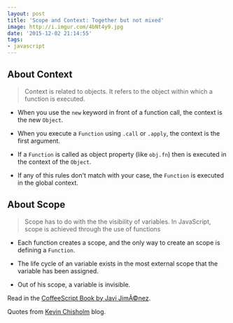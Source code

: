 ```yaml
---
layout: post
title: 'Scope and Context: Together but not mixed'
image: http://i.imgur.com/4bNt4y9.jpg
date: '2015-12-02 21:14:55'
tags:
- javascript
---
```


## About Context

> Context is related to objects. It refers to the object within which a function is executed.

* When you use the `new` keyword in front of a function call, the context is the new `Object`.

* When you execute a `Function` using `.call` or `.apply`, the context is the first argument.

* If a `Function` is called as object property (like `obj.fn`) then is executed in the context of the `Object`.

* If any of this rules don't match with your case, the `Function` is executed in the global context.

## About Scope

> Scope has to do with the the visibility of variables. In JavaScript, scope is achieved through the use of functions

* Each function creates a scope, and the only way to create an scope is defining a `Function`.

* The life cycle of an variable exists in the most external scope that the variable has been assigned.

* Out of his scope, a variable is invisible.

Read in the [CoffeeScript Book by Javi JimÃ©nez](https://leanpub.com/coffeescript).

Quotes from [Kevin Chisholm](http://blog.kevinchisholm.com/javascript/difference-between-scope-and-context/) blog.